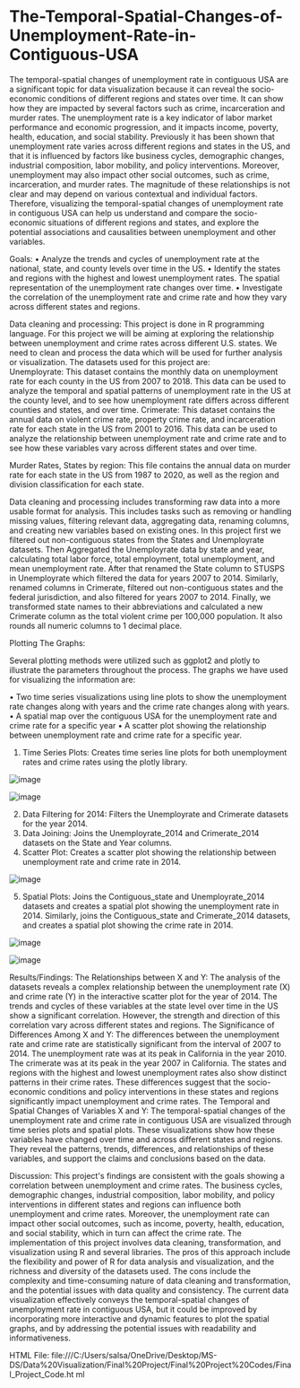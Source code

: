 # The-Temporal-Spatial-Changes-of-Unemployment-Rate-in-Contiguous-USA

The temporal-spatial changes of unemployment rate in contiguous USA are a significant topic for data visualization because it can reveal the socio-economic conditions of different regions and states over time. It can show how they are impacted by several factors such as crime, incarceration and murder rates. The unemployment rate is a key indicator of labor market performance and economic progression, and it impacts income, poverty, health, education, and social stability. Previously it has been shown that unemployment rate varies across different regions and states in the US, and that it is influenced by factors like business cycles, demographic changes, industrial composition, labor mobility, and policy interventions. Moreover, unemployment may also impact other social outcomes, such as crime, incarceration, and murder rates. The magnitude of these relationships is not clear and may depend on various contextual and individual factors. Therefore, visualizing the temporal-spatial changes of unemployment rate in contiguous USA can help us understand and compare the socio-economic situations of different regions and states, and explore the potential associations and causalities between unemployment and other variables. 
 
Goals: 
•	Analyze the trends and cycles of unemployment rate at the national, state, and county levels over time in the US. 
•	Identify the states and regions with the highest and lowest unemployment rates. The spatial representation of the unemployment rate changes over time. 
•	Investigate the correlation of the unemployment rate and crime rate and how they vary across different states and regions. 
 
 
 
 
Data cleaning and processing: 
This project is done in R programming language. For this project we will be aiming at exploring the relationship between unemployment and crime rates across different U.S. states. We need to clean and process the data which will be used for further analysis or visualization. The datasets used for this project are:  
Unemployrate: This dataset contains the monthly data on unemployment rate for each county in the US from 2007 to 2018. This data can be used to analyze the temporal and spatial patterns of unemployment rate in the US at the county level, and to see how unemployment rate differs across different counties and states, and over time. 
Crimerate: This dataset contains the annual data on violent crime rate, property crime rate, and incarceration rate for each state in the US from 2001 to 2016. This data can be used to analyze the relationship between unemployment rate and crime rate and to see how these variables vary across different states and over time. 
 
Murder Rates, States by region: This file contains the annual data on murder rate for each state in the US from 1987 to 2020, as well as the region and division classification for each state.  
 
Data cleaning and processing includes transforming raw data into a more usable format for analysis. This includes tasks such as removing or handling missing values, filtering relevant data, aggregating data, renaming columns, and creating new variables based on existing ones.  In this project first we filtered out non-contiguous states from the States and Unemployrate datasets. Then Aggregated the Unemployrate data by state and year, calculating total labor force, total employment, total unemployment, and mean unemployment rate. After that renamed the State column to STUSPS in Unemployrate which filtered the data for years 2007 to 2014. Similarly, renamed columns in Crimerate, filtered out non-contiguous states and the federal jurisdiction, and also filtered for years 2007 to 2014. Finally, we transformed state names to their abbreviations and calculated a new Crimerate column as the total violent crime per 100,000 population. It also rounds all numeric columns to 1 decimal place. 
 
 
Plotting The Graphs: 
 
Several plotting methods were utilized such as ggplot2 and plotly to illustrate the parameters throughout the process. The graphs we have used for visualizing the information are: 
 
•	Two time series visualizations using line plots to show the unemployment rate changes along with years and the crime rate changes along with years.  
•	A spatial map over the contiguous USA for the unemployment rate and crime rate for a specific year 
•	A scatter plot showing the relationship between unemployment rate and crime rate for a 
specific year. 
 
 
1.	Time Series Plots: Creates time series line plots for both unemployment rates and crime rates using the plotly library. 
  
 ![image](https://github.com/user-attachments/assets/bd386c90-e04a-435a-91b9-12ae7514d7db)


![image](https://github.com/user-attachments/assets/9ee032af-bb67-4d0c-ad0c-0e4f4f4b4c94)

  
2.	Data Filtering for 2014: Filters the Unemployrate and Crimerate datasets for the year 2014. 
3.	Data Joining: Joins the Unemployrate_2014 and Crimerate_2014 datasets on the State and Year columns. 
4.	Scatter Plot: Creates a scatter plot showing the relationship between unemployment rate and crime rate in 2014. 
 
 ![image](https://github.com/user-attachments/assets/0e21baa6-1891-469b-a24f-c62a7f1c542d)

             
5.	Spatial Plots: Joins the Contiguous_state and Unemployrate_2014 datasets and creates a spatial plot showing the unemployment rate in 2014. Similarly, joins the 
Contiguous_state and Crimerate_2014 datasets, and creates a spatial plot showing the crime rate in 2014. 
 
 
 ![image](https://github.com/user-attachments/assets/7f66f38e-cf01-4268-b4da-f53ca6db2dab)
 
 ![image](https://github.com/user-attachments/assets/9e96b7d5-132e-4587-98c6-22ff74140c31)

 
 
 
  
Results/Findings: 
The Relationships between X and Y: 
The analysis of the datasets reveals a complex relationship between the unemployment rate (X) and crime rate (Y) in the interactive scatter plot for the year of 2014. The trends and cycles of these variables at the state level over time in the US show a significant correlation. However, the strength and direction of this correlation vary across different states and regions. 
The Significance of Differences Among X and Y: 
The differences between the unemployment rate and crime rate are statistically significant from the interval of 2007 to 2014. The unemployment rate was at its peak in California in the year 2010. The crimerate was at its peak in the year 2007 in California. The states and regions with the highest and lowest unemployment rates also show distinct patterns in their crime rates. These differences suggest that the socio-economic conditions and policy interventions in these states and regions significantly impact unemployment and crime rates. 
The Temporal and Spatial Changes of Variables X and Y: 
The temporal-spatial changes of the unemployment rate and crime rate in contiguous USA are visualized through time series plots and spatial plots. These visualizations show how these variables have changed over time and across different states and regions. They reveal the patterns, trends, differences, and relationships of these variables, and support the claims and conclusions based on the data. 
 
 
 
Discussion: 
This project's findings are consistent with the goals showing a correlation between unemployment and crime rates. The business cycles, demographic changes, industrial composition, labor mobility, and policy interventions in different states and regions can influence both unemployment and crime rates. Moreover, the unemployment rate can impact other social outcomes, such as income, poverty, health, education, and social stability, which in turn can affect the crime rate. 
The implementation of this project involves data cleaning, transformation, and visualization using R and several libraries. The pros of this approach include the flexibility and power of R for data analysis and visualization, and the richness and diversity of the datasets used. The cons include the complexity and time-consuming nature of data cleaning and transformation, and the potential issues with data quality and consistency. The current data visualization effectively conveys the temporal-spatial changes of unemployment rate in contiguous USA, but it could be improved by incorporating more interactive and dynamic features to plot the spatial graphs, and by addressing the potential issues with readability and informativeness. 
 
 
HTML File: 
file:///C:/Users/salsa/OneDrive/Desktop/MS-
DS/Data%20Visualization/Final%20Project/Final%20Project%20Codes/Final_Project_Code.ht ml 
